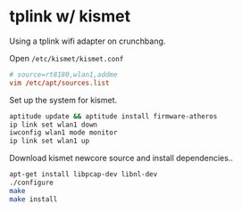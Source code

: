 # tplink w/ kismet

Using a tplink wifi adapter on crunchbang.

Open `/etc/kismet/kismet.conf`

```conf
# source=rt8180,wlan1,addme
vim /etc/apt/sources.list
```

Set up the system for kismet.

```bash
aptitude update && aptitude install firmware-atheros
ip link set wlan1 down
iwconfig wlan1 mode monitor
ip link set wlan1 up
```

Download kismet newcore source and install dependencies..

```bash
apt-get install libpcap-dev libnl-dev
./configure
make 
make install
```


